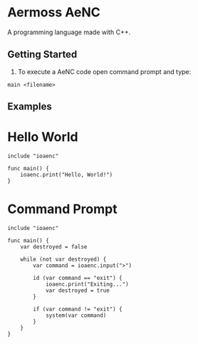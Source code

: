 # Aermoss AeNC
A programming language made with C++.

## Getting Started
1) To execute a AeNC code open command prompt and type:

```
main <filename>
```

## Examples
# Hello World
``` basic
include "ioaenc"

func main() {
    ioaenc.print("Hello, World!")
}
```

# Command Prompt
``` basic
include "ioaenc"

func main() {
    var destroyed = false

    while (not var destroyed) {
        var command = ioaenc.input(">")

        id (var command == "exit") {
            ioaenc.print("Exiting...")
            var destroyed = true
        }

        if (var command != "exit") {
            system(var command)
        }
    }
}
```
